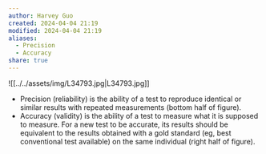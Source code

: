 ```yaml
---
author: Harvey Guo
created: 2024-04-04 21:19
modified: 2024-04-04 21:19
aliases:
  - Precision
  - Accuracy
share: true
---
```

![[../../assets/img/L34793.jpg|L34793.jpg]]
- Precision (reliability) is the ability of a test to reproduce identical or similar results with repeated measurements (bottom half of figure).
- Accuracy (validity) is the ability of a test to measure what it is supposed to measure.  For a new test to be accurate, its results should be equivalent to the results obtained with a gold standard (eg, best conventional test available) on the same individual (right half of figure).
